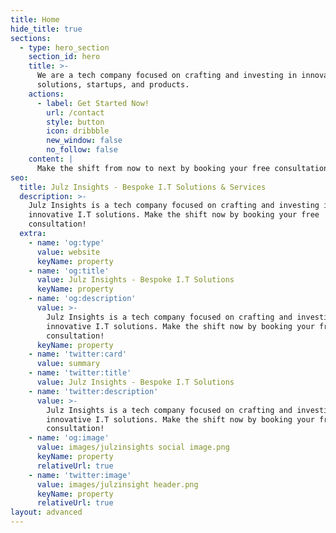 ```yaml
---
title: Home
hide_title: true
sections:
  - type: hero_section
    section_id: hero
    title: >-
      We are a tech company focused on crafting and investing in innovative tech
      solutions, startups, and products.
    actions:
      - label: Get Started Now!
        url: /contact
        style: button
        icon: dribbble
        new_window: false
        no_follow: false
    content: |
      Make the shift from now to next by booking your free consultation↴
seo:
  title: Julz Insights - Bespoke I.T Solutions & Services
  description: >-
    Julz Insights is a tech company focused on crafting and investing in
    innovative I.T solutions. Make the shift now by booking your free
    consultation!
  extra:
    - name: 'og:type'
      value: website
      keyName: property
    - name: 'og:title'
      value: Julz Insights - Bespoke I.T Solutions
      keyName: property
    - name: 'og:description'
      value: >-
        Julz Insights is a tech company focused on crafting and investing in
        innovative I.T solutions. Make the shift now by booking your free
        consultation!
      keyName: property
    - name: 'twitter:card'
      value: summary
    - name: 'twitter:title'
      value: Julz Insights - Bespoke I.T Solutions
    - name: 'twitter:description'
      value: >-
        Julz Insights is a tech company focused on crafting and investing in
        innovative I.T solutions. Make the shift now by booking your free
        consultation!
    - name: 'og:image'
      value: images/julzinsights social image.png
      keyName: property
      relativeUrl: true
    - name: 'twitter:image'
      value: images/julzinsight header.png
      keyName: property
      relativeUrl: true
layout: advanced
---
```

